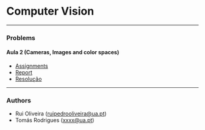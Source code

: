 # Computer Vision


---
### Problems 
#### Aula 2 (Cameras, Images and color spaces)
* [Assignments](https://github.com/toomyy94/CV1617-68779-68129/blob/master/docs/enunciation/VC1617-exercises02.pdf)
* [Report](https://github.com/toomyy94/CV1617-68779-68129/blob/master/docs/enunciation/VC1617-exercises02.pdf)
* [Resolução](https://github.com/toomyy94/CV1617-68779-68129/tree/master/aula2)

---


### Authors

* Rui Oliveira (ruipedrooliveira@ua.pt)
* Tomás Rodrigues (xxxx@ua.pt)
